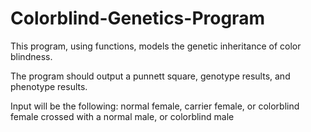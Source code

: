 # Colorblind-Genetics-Program
This program, using functions, models the genetic inheritance of color blindness.  

The program should output a punnett square, genotype results, and phenotype results.

Input will be the following:  normal female, carrier female, or colorblind female crossed with a normal male, or colorblind male
